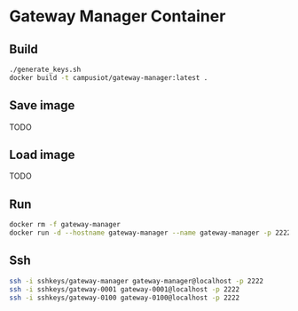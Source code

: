 # Gateway Manager Container

## Build
```bash
./generate_keys.sh
docker build -t campusiot/gateway-manager:latest .
```

## Save image
TODO

## Load image
TODO

## Run
```bash
docker rm -f gateway-manager
docker run -d --hostname gateway-manager --name gateway-manager -p 2222:2222 campusiot/gateway-manager:latest
```

## Ssh
```bash
ssh -i sshkeys/gateway-manager gateway-manager@localhost -p 2222
ssh -i sshkeys/gateway-0001 gateway-0001@localhost -p 2222
ssh -i sshkeys/gateway-0100 gateway-0100@localhost -p 2222
```
